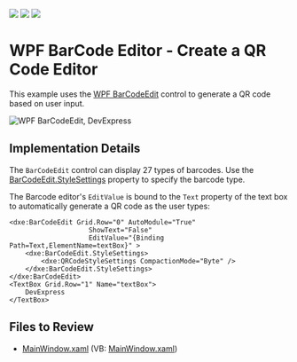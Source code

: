 <!-- default badges list -->
![](https://img.shields.io/endpoint?url=https://codecentral.devexpress.com/api/v1/VersionRange/128641935/21.1.5%2B)
[![](https://img.shields.io/badge/Open_in_DevExpress_Support_Center-FF7200?style=flat-square&logo=DevExpress&logoColor=white)](https://supportcenter.devexpress.com/ticket/details/T174016)
[![](https://img.shields.io/badge/📖_How_to_use_DevExpress_Examples-e9f6fc?style=flat-square)](https://docs.devexpress.com/GeneralInformation/403183)
<!-- default badges end -->

# WPF BarCode Editor - Create a QR Code Editor

This example uses the [WPF BarCodeEdit](https://docs.devexpress.com/WPF/DevExpress.Xpf.Editors.BarCodeEdit) control to generate a QR code based on user input.

![WPF BarCodeEdit, DevExpress](https://raw.githubusercontent.com/DevExpress-Examples/how-to-create-a-qrcode-barcodecontrol-t174016/21.1.5%2B/i/wpf-barcode-editor-devexpress.png)

## Implementation Details

The `BarCodeEdit` control can display 27 types of barcodes. Use the [BarCodeEdit.StyleSettings](https://docs.devexpress.com/WPF/DevExpress.Xpf.Editors.BarCodeEdit.StyleSettings) property to specify the barcode type.

The Barcode editor's `EditValue` is bound to the `Text` property of the text box to automatically generate a QR code as the user types:

```xaml
<dxe:BarCodeEdit Grid.Row="0" AutoModule="True"
                    ShowText="False"
                    EditValue="{Binding Path=Text,ElementName=textBox}" >
    <dxe:BarCodeEdit.StyleSettings>
        <dxe:QRCodeStyleSettings CompactionMode="Byte" />
    </dxe:BarCodeEdit.StyleSettings>
</dxe:BarCodeEdit>
<TextBox Grid.Row="1" Name="textBox">
    DevExpress
</TextBox>
```

## Files to Review

* [MainWindow.xaml](./CS/BarCodeEdit/MainWindow.xaml) (VB: [MainWindow.xaml](./VB/BarCodeEdit/MainWindow.xaml))
